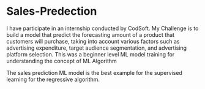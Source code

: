 # Sales-Predection

I have participate in an internship conducted by CodSoft. My Challenge is to build a model that predict the forecasting amount of a product that customers will purchase, taking into account various factors such as advertising expenditure, target audience segmentation, and advertising platform selection.
This was a beginner level ML model training for understanding the concept of ML Algorithm 

The sales prediction ML model is the best example for the supervised learning for the regressive algorithm. 